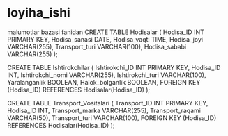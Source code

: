 # loyiha_ishi
malumotlar bazasi fanidan
CREATE TABLE Hodisalar (
    Hodisa_ID INT PRIMARY KEY,
    Hodisa_sanasi DATE,
    Hodisa_vaqti TIME,
    Hodisa_joyi VARCHAR(255),
    Transport_turi VARCHAR(100),
    Hodisa_sababi VARCHAR(255)
);

CREATE TABLE Ishtirokchilar (
    Ishtirokchi_ID INT PRIMARY KEY,
    Hodisa_ID INT,
    Ishtirokchi_nomi VARCHAR(255),
    Ishtirokchi_turi VARCHAR(100),
    Yaralanganlik BOOLEAN,
    Halok_bolganlik BOOLEAN,
    FOREIGN KEY (Hodisa_ID) REFERENCES Hodisalar(Hodisa_ID)
);

CREATE TABLE Transport_Vositalari (
    Transport_ID INT PRIMARY KEY,
    Hodisa_ID INT,
    Transport_marka VARCHAR(255),
    Transport_raqami VARCHAR(50),
    Transport_turi VARCHAR(100),
    FOREIGN KEY (Hodisa_ID) REFERENCES Hodisalar(Hodisa_ID)
);
